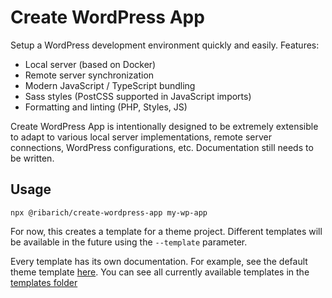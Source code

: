 # Create WordPress App

Setup a WordPress development environment quickly and easily. Features:

- Local server (based on Docker)
- Remote server synchronization
- Modern JavaScript / TypeScript bundling
- Sass styles (PostCSS supported in JavaScript imports)
- Formatting and linting (PHP, Styles, JS)

Create WordPress App is intentionally designed to be extremely extensible to adapt to various local server implementations, remote server connections, WordPress configurations, etc. Documentation still needs to be written.

## Usage

```
npx @ribarich/create-wordpress-app my-wp-app
```

For now, this creates a template for a theme project. Different templates will be available in the future using the `--template` parameter.

Every template has its own documentation. For example, see the default theme template [here](./packages/create-wordpress-app/templates/theme). You can see all currently available templates in the [templates folder](./packages/create-wordpress-app/templates)
